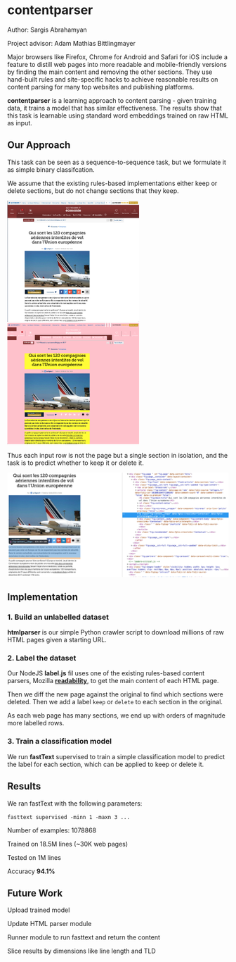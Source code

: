 # contentparser

Author: Sargis Abrahamyan

Project advisor: Adam Mathias Bittlingmayer

Major browsers like Firefox, Chrome for Android and Safari for iOS include a feature to distill web pages into more readable and mobile-friendly versions by finding the main content and removing the other sections.  They use hand-built rules and site-specific hacks to achieve reasonable results on content parsing for many top websites and publishing platforms.

**contentparser** is a learning approach to content parsing - given training data, it trains a model that has similar effectiveness.  The results show that this task is learnable using standard word embeddings trained on raw HTML as input.

## Our Approach

This task can be seen as a sequence-to-sequence task, but we formulate it as simple binary classifcation.

We assume that the existing rules-based implementations either keep or delete sections, but do not change sections that they keep.

<img src="img/article.png" width="300px"> <img src="img/highlighted.png" width="300px">

Thus each input row is not the page but a single section in isolation, and the task is to predict whether to keep it or delete it.

<img src="img/section.png" width="600px">

## Implementation

### 1. **Build an unlabelled dataset**
**htmlparser** is our simple Python crawler script to download millions of raw HTML pages given a starting URL.

### 2. **Label the dataset**
Our NodeJS **label.js** fil uses one of the existing rules-based content parsers, Mozilla [**readability**](https://github.com/mozilla/readability), to get the main content of each HTML page.

Then we diff the new page against the original to find which sections were deleted.  Then we add a label `keep` or `delete` to each section in the original.

As each web page has many sections, we end up with orders of magnitude more labelled rows.

### 3. Train a classification model
We run **fastText** supervised to train a simple classification model to predict the label for each section, which can be applied to keep or delete it.

## Results

We ran fastText with the following parameters:
```
fasttext supervised -minn 1 -maxn 3 ...
```

Number of examples: 1078868

Trained on 18.5M lines (~30K web pages)
  
Tested on 1M lines
  
Accuracy **94.1%**


## Future Work

Upload trained model

Update HTML parser module

Runner module to run fasttext and return the content

Slice results by dimensions like line length and TLD
